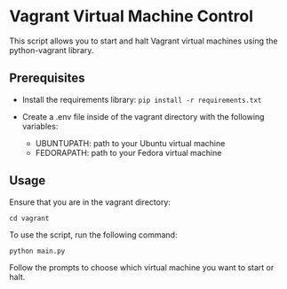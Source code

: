 # Vagrant Virtual Machine Control

This script allows you to start and halt Vagrant virtual machines using the python-vagrant library.

## Prerequisites

- Install the requirements library:
  `pip install -r requirements.txt`

- Create a .env file inside of the vagrant directory with the following variables:
  - UBUNTUPATH: path to your Ubuntu virtual machine
  - FEDORAPATH: path to your Fedora virtual machine

## Usage

Ensure that you are in the vagrant directory:

`cd vagrant`

To use the script, run the following command:

`python main.py`

Follow the prompts to choose which virtual machine you want to start or halt.
